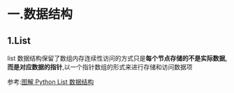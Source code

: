 # 一.数据结构

## 1.List

list 数据结构保留了数组内存连续性访问的方式只是**每个节点存储的不是实际数据,而是对应数据的指针**,以一个指针数组的形式来进行存储和访问数据项

参考:[图解 Python List 数据结构](https://blog.csdn.net/u014029783/article/details/107992840)
